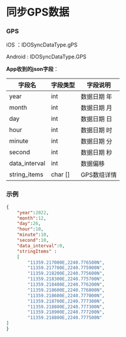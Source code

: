 # 同步GPS数据

### GPS

iOS ：IDOSyncDataType.gPS

Android : IDOSyncDataType.GPS

**App收到的json字段**：

| 字段名        | 字段类型 | 字段说明    |
| ------------- | -------- | ----------- |
| year          | int      | 数据日期 年 |
| month         | int      | 数据日期 月 |
| day           | int      | 数据日期 日 |
| hour          | int      | 数据日期 时 |
| minute        | int      | 数据日期 分 |
| second        | int      | 数据日期 秒 |
| data_interval | int      | 数据偏移    |
| string_items  | char []  | GPS数组详情 |

### 示例

```json
{
    "year":2022,
    "month":12,
    "day":26,
    "hour":10,
    "minute":10,
    "second":10,
    "data_interval":0,
    "stringItems" : 
	[
		"11359.217000E,2240.776500N",
		"11359.217700E,2240.775900N",
		"11359.218200E,2240.775600N",
		"11359.218300E,2240.775700N",
		"11359.218400E,2240.776200N",
		"11359.218600E,2240.776800N",
		"11359.218600E,2240.777000N",
		"11359.218700E,2240.777300N",
		"11359.218800E,2240.777300N",
		"11359.218900E,2240.777200N",
		"11359.218800E,2240.777500N"
] 
}
```


